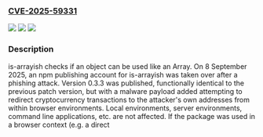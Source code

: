 ### [CVE-2025-59331](https://cve.mitre.org/cgi-bin/cvename.cgi?name=CVE-2025-59331)
![](https://img.shields.io/static/v1?label=Product&message=node-is-arrayish&color=blue)
![](https://img.shields.io/static/v1?label=Version&message=%3D%200.3.3%20&color=brightgreen)
![](https://img.shields.io/static/v1?label=Vulnerability&message=CWE-506%3A%20Embedded%20Malicious%20Code&color=brightgreen)

### Description

is-arrayish checks if an object can be used like an Array. On 8 September 2025, an npm publishing account for is-arrayish was taken over after a phishing attack. Version 0.3.3 was published, functionally identical to the previous patch version, but with a malware payload added attempting to redirect cryptocurrency transactions to the attacker's own addresses from within browser environments. Local environments, server environments, command line applications, etc. are not affected. If the package was used in a browser context (e.g. a direct <script> inclusion, or via a bundling tool such as Babel, Rollup, Vite, Next.js, etc.) there is a chance the malware still exists and such bundles will need to be rebuilt. The malware seemingly only targets cryptocurrency transactions and wallets such as MetaMask. See references below for more information on the payload. npm removed the offending package from the registry over the course of the day on 8 September, preventing further downloads from npm proper. On 13 September, the package owner published new patch versions to help cache-bust those using private registries who might still have the compromised version cached. Users should update to the latest patch version, completely remove their node_modules directory, clean their package manager's global cache, and rebuild any browser bundles from scratch. Those operating private registries or registry mirrors should purge the offending versions from any caches. This issue is resolved in 0.3.4.

### POC

#### Reference
No PoCs from references.

#### Github
- https://github.com/fkie-cad/nvd-json-data-feeds

